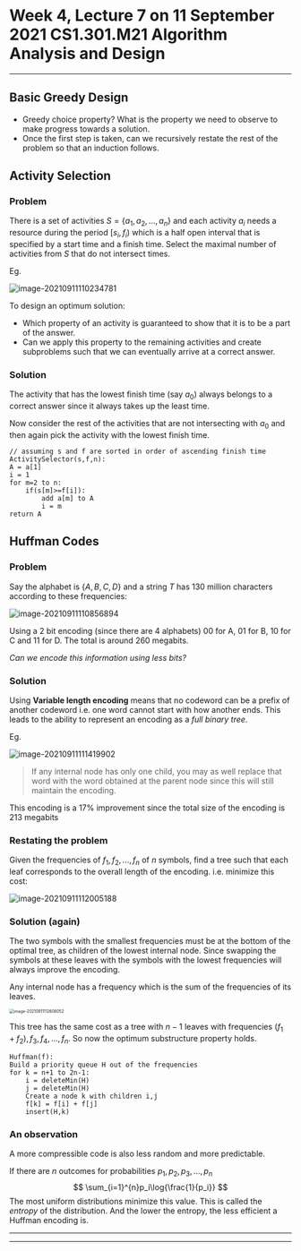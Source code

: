 # Week 4, Lecture 7 on 11 September 2021 CS1.301.M21 Algorithm Analysis and Design

***

## Basic Greedy Design

* Greedy choice property? What is the property we need to observe to make progress towards a solution.
* Once the first step is taken, can we recursively restate the rest of the problem so that an induction follows.

## Activity Selection

### Problem

There is a set of activities $S = \{a_1, a_2, ..., a_n\}$ and each activity $a_i$ needs a resource during the period $[s_i, f_i)$ which is a half open interval that is specified by a start time and a finish time. Select the maximal number of activities from $S$ that do not intersect times.

Eg.

![image-20210911110234781](C:\Users\gpaul\AppData\Roaming\Typora\typora-user-images\image-20210911110234781.png)

To design an optimum solution:

* Which property of an activity is guaranteed to show that it is to be a part of the answer.
* Can we apply this property to the remaining activities and create subproblems such that we can eventually arrive at a correct answer.

### Solution 

The activity that has the lowest finish time (say $a_0$) always belongs to a correct answer since it always takes up the least time.

Now consider the rest of the activities that are not intersecting with $a_0$ and then again pick the activity with the lowest finish time.

```
// assuming s and f are sorted in order of ascending finish time
ActivitySelector(s,f,n):
A = a[1]
i = 1
for m=2 to n:
	if(s[m]>=f[i]):
		add a[m] to A
		i = m
return A
```

## Huffman Codes

### Problem

Say the alphabet is $\{A,B,C,D\}$ and a string $T$ has 130 million characters according to these frequencies:

![image-20210911110856894](C:\Users\gpaul\AppData\Roaming\Typora\typora-user-images\image-20210911110856894.png)

Using a 2 bit encoding (since there are 4 alphabets) 00 for A, 01 for B, 10 for C and 11 for D. The total is around 260 megabits.

*Can we encode this information using less bits?*

### Solution

Using **Variable length encoding** means that no codeword can be a prefix of another codeword i.e. one word cannot start with how another ends. This leads to the ability to represent an encoding as a *full binary tree*. 

Eg.

![image-20210911111419902](C:\Users\gpaul\AppData\Roaming\Typora\typora-user-images\image-20210911111419902.png)

> If any internal node has only one child, you may as well replace that word with the word obtained at the parent node since this will still maintain the encoding.

This encoding is a 17% improvement since the total size of the encoding is 213 megabits

### Restating the problem

Given the frequencies of $f_1, f_2,...,f_n$ of $n$ symbols, find a tree such that each leaf corresponds to the overall length of the encoding. i.e. minimize this cost:

![image-20210911112005188](C:\Users\gpaul\AppData\Roaming\Typora\typora-user-images\image-20210911112005188.png)

### Solution (again)

The two symbols with the smallest frequencies must be at the bottom of the optimal tree, as children of the lowest internal node. Since swapping the symbols at these leaves with the symbols with the lowest frequencies will always improve the encoding.

Any internal node has a frequency which is the sum of the frequencies of its leaves.

<img src="C:\Users\gpaul\AppData\Roaming\Typora\typora-user-images\image-20210911112608052.png" alt="image-20210911112608052" style="zoom: 50%;" />

This tree has the same cost as a tree with $n-1$ leaves with frequencies $(f_1+f_2), f_3,f_4,...,f_n$. So now the optimum substructure property holds.

```
Huffman(f):
Build a priority queue H out of the frequencies
for k = n+1 to 2n-1:
	i = deleteMin(H)
	j = deleteMin(H)
	Create a node k with children i,j
	f[k] = f[i] + f[j]
	insert(H,k)
```

### An observation

A more compressible code is also less random and more predictable.

If there are $n$ outcomes for probabilities $p_1, p_2, p_3,...,p_n$
$$
\sum_{i=1}^{n}p_i\log{\frac{1}{p_i}}
$$
The most uniform distributions minimize this value. This is called the *entropy* of the distribution. And the lower the entropy, the less efficient a Huffman encoding is.



***

***

